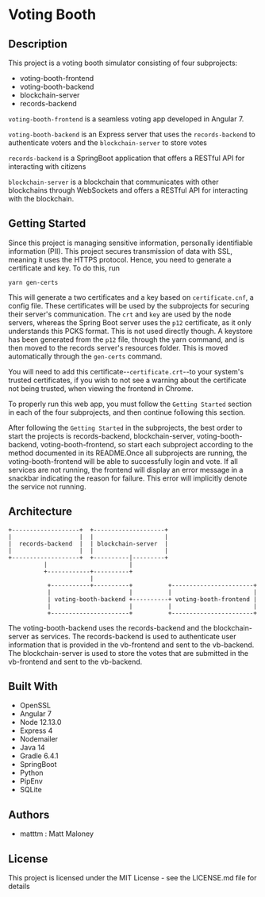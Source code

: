 # Voting Booth

## Description
This project is a voting booth simulator consisting of four subprojects:
- voting-booth-frontend
- voting-booth-backend
- blockchain-server
- records-backend

```voting-booth-frontend``` is a seamless voting app developed in Angular 7.

```voting-booth-backend``` is an Express server that uses the ```records-backend``` to authenticate voters and the ```blockchain-server``` to store votes

```records-backend``` is a SpringBoot application that offers a RESTful API for interacting with citizens

```blockchain-server``` is a blockchain that communicates with other blockchains through WebSockets and offers a RESTful API for interacting with the blockchain.

## Getting Started
Since this project is managing sensitive information, personally identifiable information (PII). This project secures transmission of data with SSL, meaning it uses the HTTPS protocol. Hence, you need to generate a certificate and key.
To do this, run
```
yarn gen-certs
```
This will generate a two certificates and a key based on ```certificate.cnf```, a config file. These certificates will be used by the subprojects for securing their server's communication. The ```crt``` and ```key``` are used by the node servers, whereas the Spring Boot server uses the ```p12``` certificate, as it only understands this PCKS format. This is not used directly though. A keystore has been generated from the ```p12``` file, through the yarn command, and is then moved to the records server's resources folder. This is moved automatically through the ```gen-certs``` command.

You will need to add this certificate--```certificate.crt```--to your system's trusted certificates, if you wish to not see a warning about the certificate not being trusted, when viewing the frontend in Chrome.

To properly run this web app, you must follow the ```Getting Started``` section in each of the four subprojects, and then continue following this section.

After following the ```Getting Started``` in the subprojects, the best order to start the projects is records-backend, blockchain-server, voting-booth-backend, voting-booth-frontend, so start each subproject according to the method documented in its README.Once all subprojects are running, the voting-booth-frontend will be able to successfully login and vote. If all services are not running, the frontend will display an error message in a snackbar indicating the reason for failure. This error will implicitly denote the service not running.
## Architecture
```
+-------------------+  +--------------------+                       
|                   |  |                    |                       
|  records-backend  |  | blockchain-server  |                       
|                   |  |                    |                                          
+-------------------+  +----------|---------+                       
          |                       |                                 
          +------------+----------+                                 
                       |                                             
           +-----------+----------+          +-----------------------+
           |                      |          |                       |
           | voting-booth-backend +----------+ voting-booth-frontend |
           |                      |          |                       |
           +----------------------+          +-----------------------+
```
The voting-booth-backend uses the records-backend and the blockchain-server as services. The records-backend is used to authenticate user information that is provided in the vb-frontend and sent to the vb-backend. The blockchain-server is used to store the votes that are submitted in the vb-frontend and sent to the vb-backend.
## Built With
- OpenSSL
- Angular 7
- Node 12.13.0
- Express 4
- Nodemailer
- Java 14
- Gradle 6.4.1
- SpringBoot
- Python
- PipEnv
- SQLite
## Authors
- matttm : Matt Maloney
## License
This project is licensed under the MIT License - see the LICENSE.md file for details

